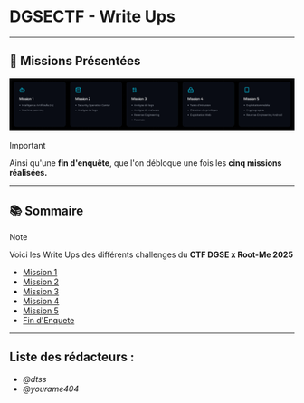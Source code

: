 # DGSECTF - Write Ups

---

## 🚀 Missions Présentées

![Missions](ignore/missions.png)
> [!IMPORTANT]
> Ainsi qu'une **fin d'enquête**, que l'on débloque une fois les **cinq missions réalisées.**
---

## 📚 Sommaire

> [!NOTE]
> Voici les Write Ups des différents challenges du **CTF DGSE x Root-Me 2025**

- [Mission 1](./mission-1/m1writeup.md)
- [Mission 2](./mission-2/m2writeup.md) 
- [Mission 3](./mission-3/m3writeup.md)
- [Mission 4](./mission-4/m4writeup.md) 
- [Mission 5](./mission-5/m5writeup.md) 
- [Fin d'Enquete](./fin-enquete/finenq.md) 

--- 

## Liste des rédacteurs :

- *@dtss*
- *@yourame404*
